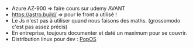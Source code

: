 
- Azure AZ-900 => faire cours sur udemy AVANT
- https://astro.build/ => pour le front a utilisé !
- Le Js n'est pas à utiliser quand nous faisons des maths. (grossomodo c'est pas assez précis)
- En entreprise, toujours documenter et daté un maximum pour se couvrir.
- Distribution linux pour dev : [PopOS](https://pop.system76.com/)

